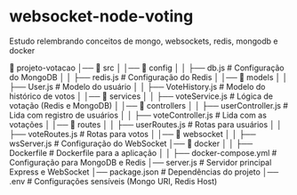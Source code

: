 # websocket-node-voting
Estudo relembrando conceitos de mongo, websockets, redis,  mongodb e docker


📂 projeto-votacao
│── 📂 src
│   │── 📂 config
│   │   ├── db.js           # Configuração do MongoDB
│   │   ├── redis.js        # Configuração do Redis
│   │── 📂 models
│   │   ├── User.js         # Modelo do usuário
│   │   ├── VoteHistory.js  # Modelo do histórico de votos
│   │── 📂 services
│   │   ├── voteService.js  # Lógica de votação (Redis e MongoDB)
│   │── 📂 controllers
│   │   ├── userController.js  # Lida com registro de usuários
│   │   ├── voteController.js  # Lida com as votações
│   │── 📂 routes
│   │   ├── userRoutes.js  # Rotas para usuários
│   │   ├── voteRoutes.js  # Rotas para votos
│   │── 📂 websocket
│   │   ├── wsServer.js    # Configuração do WebSocket
│── 📂 docker
│   │   ├── Dockerfile     # Dockerfile para a aplicação
│   │   ├── docker-compose.yml  # Configuração para MongoDB e Redis
│── server.js              # Servidor principal Express e WebSocket
│── package.json           # Dependências do projeto
│── .env                   # Configurações sensíveis (Mongo URI, Redis Host)
